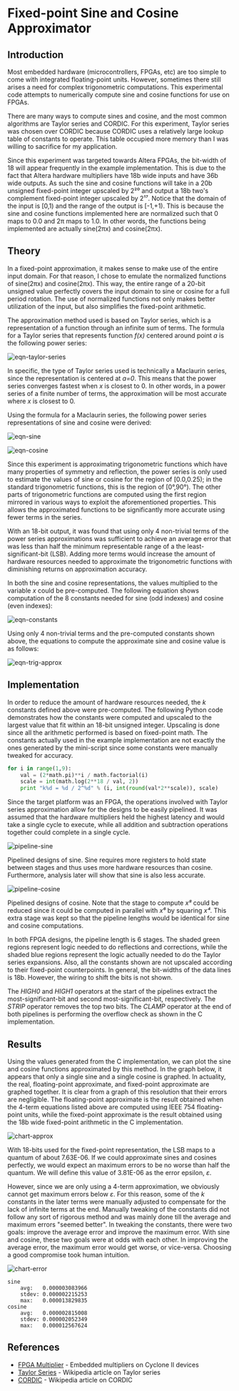 # Fixed-point Sine and Cosine Approximator #

## Introduction ##

Most embedded hardware (microcontrollers, FPGAs, etc) are too simple to come
with integrated floating-point units. However, sometimes there still arises a
need for complex trigonometric computations. This experimental code attempts to
numerically compute sine and cosine functions for use on FPGAs.

There are many ways to compute sines and cosine, and the most common algorithms
are Taylor series and CORDIC. For this experiment, Taylor series was chosen
over CORDIC because CORDIC uses a relatively large lookup table of constants
to operate. This table occupied more memory than I was willing to sacrifice for
my application.

Since this experiment was targeted towards Altera FPGAs, the bit-width of 18
will appear frequently in the example implementation. This is due to the fact
that Altera hardware multipliers have 18b wide inputs and have 36b wide outputs.
As such the sine and cosine functions will take in a 20b unsigned fixed-point
integer upscaled by 2²⁰ and output a 18b two's complement fixed-point integer
upscaled by 2¹⁷. Notice that the domain of the input is [0,1) and the range of
the output is [-1,+1). This is because the sine and cosine functions implemented
here are normalized such that 0 maps to 0.0 and 2π maps to 1.0. In other words,
the functions being implemented are actually sine(2πx) and cosine(2πx).


## Theory ##

In a fixed-point approximation, it makes sense to make use of the entire input
domain. For that reason, I chose to emulate the normalized functions of
sine(2πx) and cosine(2πx). This way, the entire range of a 20-bit unsigned value
perfectly covers the input domain to sine or cosine for a full period rotation.
The use of normalized functions not only makes better utilization of the input,
but also simplifies the fixed-point arithmetic.

The approximation method used is based on Taylor series, which is a
representation of a function through an infinite sum of terms. The formula for
a Taylor series that represents function *f(x)* centered around point *a* is
the following power series:

![eqn-taylor-series](http://code.digital-static.net/tri-approx/raw/tip/doc/eqn-taylor-series.png)

In specific, the type of Taylor series used is technically a Maclaurin series,
since the representation is centered at *a=0*. This means that the power series
converges fastest when *x* is closest to 0. In other words, in a power series of
a finite number of terms, the approximation will be most accurate where *x* is
closest to 0.

Using the formula for a Maclaurin series, the following power series
representations of sine and cosine were derived:

![eqn-sine](http://code.digital-static.net/tri-approx/raw/tip/doc/eqn-sine.png)

![eqn-cosine](http://code.digital-static.net/tri-approx/raw/tip/doc/eqn-cosine.png)

Since this experiment is approximating trigonometric functions which have many
properties of symmetry and reflection, the power series is only used to estimate
the values of sine or cosine for the region of [0.0,0.25); in the standard
trigonometric functions, this is the region of [0°,90°). The other parts of
trigonometric functions are computed using the first region mirrored in various
ways to exploit the aforementioned properties. This allows the approximated
functions to be significantly more accurate using fewer terms in the series.

With an 18-bit output, it was found that using only 4 non-trivial terms of the
power series approximations was sufficient to achieve an average error that
was less than half the minimum representable range of a the
least-significant-bit (LSB). Adding more terms would increase the amount of
hardware resources needed to approximate the trigonometric functions with
diminishing returns on approximation accuracy.

In both the sine and cosine representations, the values multiplied to the
variable *x* could be pre-computed. The following equation shows computation of
the 8 constants needed for sine (odd indexes) and cosine (even indexes):

![eqn-constants](http://code.digital-static.net/tri-approx/raw/tip/doc/eqn-constants.png)

Using only 4 non-trivial terms and the pre-computed constants shown above, the
equations to compute the approximate sine and cosine value is as follows:

![eqn-trig-approx](http://code.digital-static.net/tri-approx/raw/tip/doc/eqn-trig-approx.png)


## Implementation ##

In order to reduce the amount of hardware resources needed, the *k* constants
defined above were pre-computed. The following Python code demonstrates how the
constants were computed and upscaled to the largest value that fit within an
18-bit unsigned integer. Upscaling is done since all the arithmetic performed
is based on fixed-point math. The constants actually used in the example
implementation are not exactly the ones generated by the mini-script since some
constants were manually tweaked for accuracy.

```python
for i in range(1,9):
    val = (2*math.pi)**i / math.factorial(i)
    scale = int(math.log(2**18 / val, 2))
    print "k%d = %d / 2^%d" % (i, int(round(val*2**scale)), scale)
```

Since the target platform was an FPGA, the operations involved with Taylor
series approximation allow for the designs to be easily pipelined.
It was assumed that the hardware multipliers held the highest latency and would
take a single cycle to execute, while all addition and subtraction operations
together could complete in a single cycle.

![pipeline-sine](http://code.digital-static.net/tri-approx/raw/tip/doc/pipeline-sine_lite.png)

Pipelined designs of sine. Sine requires more registers to hold state between
stages and thus uses more hardware resources than cosine.
Furthermore, analysis later will show that sine is also less accurate.

![pipeline-cosine](http://code.digital-static.net/tri-approx/raw/tip/doc/pipeline-cosine_lite.png)

Pipelined designs of cosine. Note that the stage to compute *x⁸* could be
reduced since it could be computed in parallel with *x⁶* by squaring *x⁴*.
This extra stage was kept so that the pipeline lengths would be identical for
sine and cosine computations.

In both FPGA designs, the pipeline length is 6 stages. The shaded green regions
represent logic needed to do reflections and corrections, while the shaded blue
regions represent the logic actually needed to do the Taylor series expansions.
Also, all the constants shown are not upscaled according to their fixed-point
counterpoints. In general, the bit-widths of the data lines is 18b.
However, the wiring to shift the bits is not shown.

The *HIGH0* and *HIGH1* operators at the start of the pipelines extract the
most-significant-bit and second most-significant-bit, respectively. The *STRIP*
operator removes the top two bits. The *CLAMP* operator at the end of both
pipelines is performing the overflow check as shown in the C implementation.


## Results ##

Using the values generated from the C implementation, we can plot the sine
and cosine functions approximated by this method. In the graph below, it appears
that only a single sine and a single cosine is graphed. In actuality, the real,
floating-point approximate, and fixed-point approximate are graphed together.
It is clear from a graph of this resolution that their errors are negligible.
The floating-point approximate is the result obtained when the 4-term equations
listed above are computed using IEEE 754 floating-point units, while the
fixed-point approximate is the result obtained using the 18b wide fixed-point
arithmetic in the C implementation.

![chart-approx](http://code.digital-static.net/tri-approx/raw/tip/doc/chart-approx.png)

With 18-bits used for the fixed-point representation, the LSB maps to a quantum
of about 7.63E-06. If we could approximate sines and cosines perfectly, we would
expect an maximum errors to be no worse than half the quantum. We will define
this value of 3.81E-06 as the error epsilon, *ε*.

However, since we are only using a 4-term approximation, we obviously cannot get
maximum errors below *ε*. For this reason, some of the *k* constants in the later
terms were manually adjusted to compensate for the lack of infinite terms at the
end. Manually tweaking of the constants did not follow any sort of rigorous
method and was mainly done till the average and maximum errors "seemed better".
In tweaking the constants, there were two goals: improve the average error and
improve the maximum error. With sine and cosine, these two goals were at odds
with each other. In improving the average error, the maximum error would get
worse, or vice-versa. Choosing a good compromise took human intuition.

![chart-error](http://code.digital-static.net/tri-approx/raw/tip/doc/chart-error.png)

```
sine
	avg:   0.000003083966
	stdev: 0.000002215253
	max:   0.000013829835
cosine
	avg:   0.000002815008
	stdev: 0.000002052349
	max:   0.000012567624
```


## References ##

* [FPGA Multiplier](http://www.altera.com/literature/hb/cyc2/cyc2_cii51012.pdf) - Embedded multipliers on Cyclone II devices
* [Taylor Series](http://en.wikipedia.org/wiki/Taylor_series) - Wikipedia article on Taylor series
* [CORDIC](http://en.wikipedia.org/wiki/CORDIC) - Wikipedia article on CORDIC
